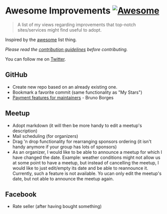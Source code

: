 # Awesome Improvements [![Awesome](https://cdn.rawgit.com/sindresorhus/awesome/d7305f38d29fed78fa85652e3a63e154dd8e8829/media/badge.svg)](https://github.com/sindresorhus/awesome)

> A list of my views regarding improvements that top-notch sites/services might find useful to adopt.

Inspired by the [awesome](https://github.com/sindresorhus/awesome) list thing.

*Please read the [contribution guidelines](contributing.md) before contributing.*

You can follow me on [Twitter](https://twitter.com/ThodorisBais).


## GitHub
* Create new repo based on an already existing one.
* Bookmark a favorite commit (same functionality as "My Stars")
* [Payment features for maintainers](https://twitter.com/brunoborges/status/936019401165307904) - Bruno Borges


## Meetup
* Adopt markdown (it will then be more handy to edit a meetup's description)
* Mail scheduling (for organizers)
* Drag 'n drop functionality for rearranging sponsors ordering (it isn't handy anymore if your group has lots of sponsors)
* As an organizer, I would like to be able to announce a meetup for which I have changed the date. Example: weather conditions might not allow us at some point to have a meetup, but instead of cancelling the meetup, I would like to just edit/empty its date and be able to reannounce it. Currently, such a feature is not available. Yo ucan only edit the meetup's date, but not able to announce the meetup again.

## Facebook
* Rate seller (after having bought something)
